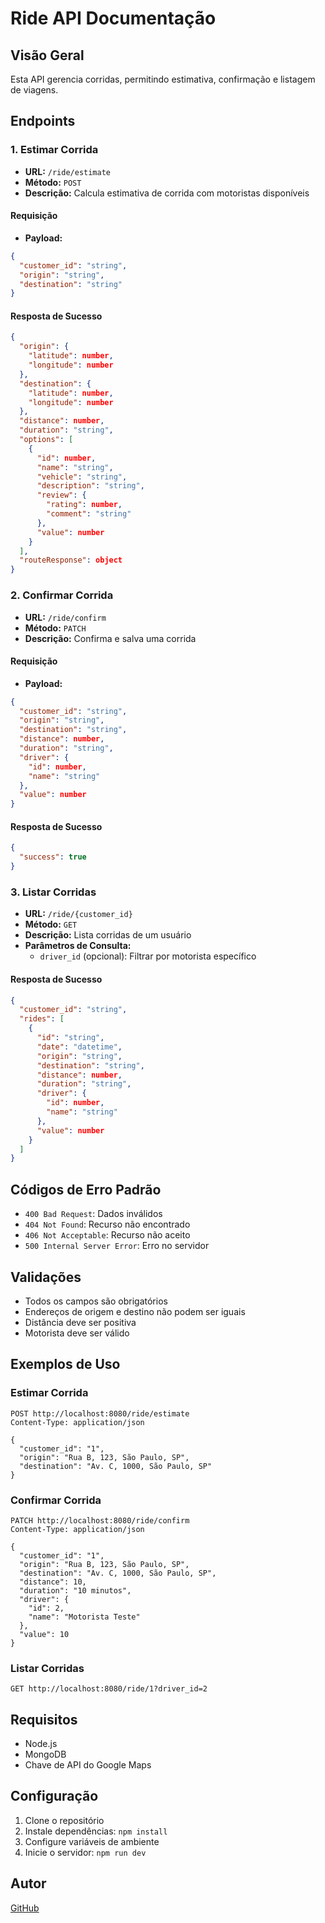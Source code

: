 # Ride API Documentação

## Visão Geral

Esta API gerencia corridas, permitindo estimativa, confirmação e listagem de viagens.

## Endpoints

### 1. Estimar Corrida

- **URL:** `/ride/estimate`
- **Método:** `POST`
- **Descrição:** Calcula estimativa de corrida com motoristas disponíveis

#### Requisição

- **Payload:**

```json
{
  "customer_id": "string",
  "origin": "string",
  "destination": "string"
}
```

#### Resposta de Sucesso

```json
{
  "origin": {
    "latitude": number,
    "longitude": number
  },
  "destination": {
    "latitude": number,
    "longitude": number
  },
  "distance": number,
  "duration": "string",
  "options": [
    {
      "id": number,
      "name": "string",
      "vehicle": "string",
      "description": "string",
      "review": {
        "rating": number,
        "comment": "string"
      },
      "value": number
    }
  ],
  "routeResponse": object
}
```

### 2. Confirmar Corrida

- **URL:** `/ride/confirm`
- **Método:** `PATCH`
- **Descrição:** Confirma e salva uma corrida

#### Requisição

- **Payload:**

```json
{
  "customer_id": "string",
  "origin": "string",
  "destination": "string",
  "distance": number,
  "duration": "string",
  "driver": {
    "id": number,
    "name": "string"
  },
  "value": number
}
```

#### Resposta de Sucesso

```json
{
  "success": true
}
```

### 3. Listar Corridas

- **URL:** `/ride/{customer_id}`
- **Método:** `GET`
- **Descrição:** Lista corridas de um usuário
- **Parâmetros de Consulta:**
  - `driver_id` (opcional): Filtrar por motorista específico

#### Resposta de Sucesso

```json
{
  "customer_id": "string",
  "rides": [
    {
      "id": "string",
      "date": "datetime",
      "origin": "string",
      "destination": "string",
      "distance": number,
      "duration": "string",
      "driver": {
        "id": number,
        "name": "string"
      },
      "value": number
    }
  ]
}
```

## Códigos de Erro Padrão

- `400 Bad Request`: Dados inválidos
- `404 Not Found`: Recurso não encontrado
- `406 Not Acceptable`: Recurso não aceito
- `500 Internal Server Error`: Erro no servidor

## Validações

- Todos os campos são obrigatórios
- Endereços de origem e destino não podem ser iguais
- Distância deve ser positiva
- Motorista deve ser válido

## Exemplos de Uso

### Estimar Corrida

```http
POST http://localhost:8080/ride/estimate
Content-Type: application/json

{
  "customer_id": "1",
  "origin": "Rua B, 123, São Paulo, SP",
  "destination": "Av. C, 1000, São Paulo, SP"
}
```

### Confirmar Corrida

```http
PATCH http://localhost:8080/ride/confirm
Content-Type: application/json

{
  "customer_id": "1",
  "origin": "Rua B, 123, São Paulo, SP",
  "destination": "Av. C, 1000, São Paulo, SP",
  "distance": 10,
  "duration": "10 minutos",
  "driver": {
    "id": 2,
    "name": "Motorista Teste"
  },
  "value": 10
}
```

### Listar Corridas

```http
GET http://localhost:8080/ride/1?driver_id=2
```

## Requisitos

- Node.js
- MongoDB
- Chave de API do Google Maps

## Configuração

1. Clone o repositório
2. Instale dependências: `npm install`
3. Configure variáveis de ambiente
4. Inicie o servidor: `npm run dev`

## Autor

[GitHub](https://github.com/jorgehenrrique)
